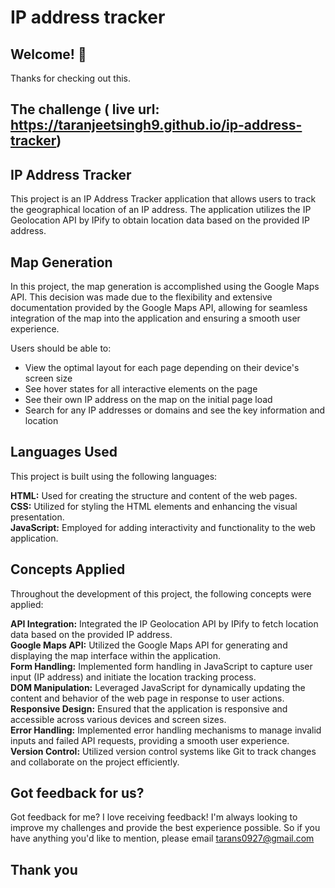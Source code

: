 # IP address tracker

## Welcome! 👋

Thanks for checking out this.

## The challenge ( live url: https://taranjeetsingh9.github.io/ip-address-tracker)

## IP Address Tracker

This project is an IP Address Tracker application that allows users to track the geographical location of an IP address. The application utilizes the IP Geolocation API by IPify to obtain location data based on the provided IP address.

## Map Generation

In this project, the map generation is accomplished using the Google Maps API. This decision was made due to the flexibility and extensive documentation provided by the Google Maps API, allowing for seamless integration of the map into the application and ensuring a smooth user experience.

Users should be able to:

- View the optimal layout for each page depending on their device's screen size<br>
- See hover states for all interactive elements on the page<br>
- See their own IP address on the map on the initial page load<br>
- Search for any IP addresses or domains and see the key information and location<br>

## Languages Used

This project is built using the following languages:

**HTML:** Used for creating the structure and content of the web pages.<br>
**CSS:** Utilized for styling the HTML elements and enhancing the visual presentation.<br>
**JavaScript:** Employed for adding interactivity and functionality to the web application.<br>

## Concepts Applied

Throughout the development of this project, the following concepts were applied:

**API Integration:** Integrated the IP Geolocation API by IPify to fetch location data based on the provided IP address. <br>
**Google Maps API:** Utilized the Google Maps API for generating and displaying the map interface within the application.<br>
**Form Handling:** Implemented form handling in JavaScript to capture user input (IP address) and initiate the location tracking process.<br>
**DOM Manipulation:** Leveraged JavaScript for dynamically updating the content and behavior of the web page in response to user actions.<br>
**Responsive Design:** Ensured that the application is responsive and accessible across various devices and screen sizes.<br>
**Error Handling:** Implemented error handling mechanisms to manage invalid inputs and failed API requests, providing a smooth user experience.<br>
**Version Control:** Utilized version control systems like Git to track changes and collaborate on the project efficiently.<br>

## Got feedback for us?

Got feedback for me?
I love receiving feedback! I'm always looking to improve my challenges and provide the best experience possible. So if you have anything you'd like to mention, please email tarans0927@gmail.com

## Thank you

